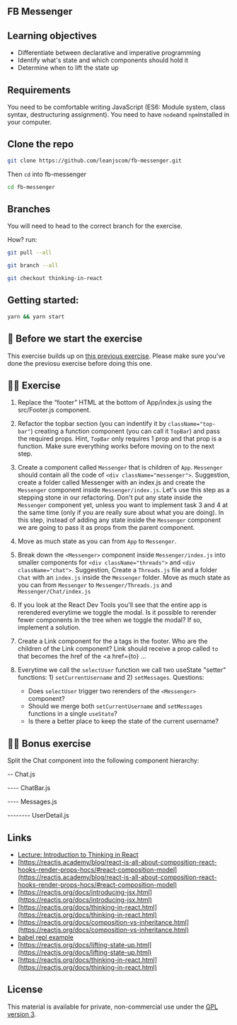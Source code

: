 ## FB Messenger

## Learning objectives

- Differentiate between declarative and imperative programming
- Identify what's state and which components should hold it
- Determine when to lift the state up

## Requirements

You need to be comfortable writing JavaScript (ES6: Module system, class syntax, destructuring assignment).
You need to have `node`and `npm`installed in your computer.

## Clone the repo

```sh
git clone https://github.com/leanjscom/fb-messenger.git
```

Then `cd` into fb-messenger

```sh
cd fb-messenger
```

## Branches

You will need to head to the correct branch for the exercise.

How? run:

```sh
git pull --all

git branch --all

git checkout thinking-in-react
```

## Getting started:

```sh
yarn && yarn start
```

## 🥑 Before we start the exercise

This exercise builds up on [this previous exercise](https://github.com/reactgraphqlacademy/thinking-in-react). Please make sure you've done the previosu exercise before doing this one.

## 🤸‍♀️ Exercise

1. Replace the “footer” HTML at the bottom of App/index.js using the src/Footer.js component.

2. Refactor the topbar section (you can indentify it by `className="top-bar"`) creating a function component (you can call it `TopBar`) and pass the required props. Hint, `TopBar` only requires 1 prop and that prop is a function. Make sure everything works before moving on to the next step.

3. Create a component called `Messenger` that is children of `App`. `Messenger` should contain all the code of `<div className="messenger">`. Suggestion, create a folder called Messenger with an index.js and create the `Messenger` component inside `Messenger/index.js`. Let's use this step as a stepping stone in our refactoring. Don't put any state inside the `Messenger` component yet, unless you want to implement task 3 and 4 at the same time (only if you are really sure about what you are doing). In this step, instead of adding any state inside the `Messenger` component we are going to pass it as props from the parent component.

4. Move as much state as you can from `App` to `Messenger`.

5. Break down the `<Messenger>` component inside `Messenger/index.js` into smaller components for `<div className="threads">` and `<div className="chat">`. Suggestion, Create a `Threads.js` file and a folder `Chat` with an `index.js` inside the `Messenger` folder. Move as much state as you can from `Messenger` to `Messenger/Threads.js` and `Messenger/Chat/index.js`

6. If you look at the React Dev Tools you'll see that the entire app is rerendered everytime we toggle the modal. Is it possible to rerender fewer components in the tree when we toggle the modal? If so, implement a solution.

7. Create a Link component for the a tags in the footer. Who are the children of the Link component? Link should receive a prop called `to` that becomes the href of the <a href={to} ...

8. Everytime we call the `selectUser` function we call two useState "setter" functions: 1) `setCurrentUsername` and 2) `setMessages`. Questions:
   - Does `selectUser` trigger two rerenders of the `<Messenger>` component?
   - Should we merge both `setCurrentUsername` and `setMessages` functions in a single `useState`?
   - Is there a better place to keep the state of the current username?

## 🏋️‍♀️ Bonus exercise

Split the Chat component into the following component hierarchy:

-- Chat.js

---- ChatBar.js

---- Messages.js

-------- UserDetail.js

## Links

- [Lecture: Introduction to Thinking in React](https://reactgraphql.academy/react/introduction-to-thinking-in-react/)
- [https://reactjs.academy/blog/react-is-all-about-composition-react-hooks-render-props-hocs/#react-composition-model](https://reactjs.academy/blog/react-is-all-about-composition-react-hooks-render-props-hocs/#react-composition-model)
- [https://reactjs.org/docs/introducing-jsx.html](https://reactjs.org/docs/introducing-jsx.html)
- [https://reactjs.org/docs/thinking-in-react.html](https://reactjs.org/docs/thinking-in-react.html)
- [https://reactjs.org/docs/composition-vs-inheritance.html](https://reactjs.org/docs/composition-vs-inheritance.html)
- [babel repl example](https://babeljs.io/repl#?babili=false&browsers=&build=&builtIns=false&spec=false&loose=false&code_lz=JYWwDg9gTgLgBAJQKYEMDG8BmUIjgIilQ3wCg0IA7AZ3gAkkAbRiAYV0kqUvgF44AFAEo4vAHwEAFsHwBuUqQA8AE2AA3OGkYpq1AHIoQSXvgo8UwLlHxjScOCvWbtug0ZM4A7jbv24AbwZmNg4qbhgAX19FAHpVNVtY-LEgA&debug=false&forceAllTransforms=false&shippedProposals=false&circleciRepo=&evaluate=true&fileSize=false&timeTravel=false&sourceType=module&lineWrap=false&presets=es2015,es2016,es2017,react,stage-2&prettier=false&targets=&version=7.3.3)
- [https://reactjs.org/docs/lifting-state-up.html](https://reactjs.org/docs/lifting-state-up.html)
- [https://reactjs.org/docs/thinking-in-react.html](https://reactjs.org/docs/thinking-in-react.html)

## License

This material is available for private, non-commercial use under the [GPL version 3](http://www.gnu.org/licenses/gpl-3.0-standalone.html).

